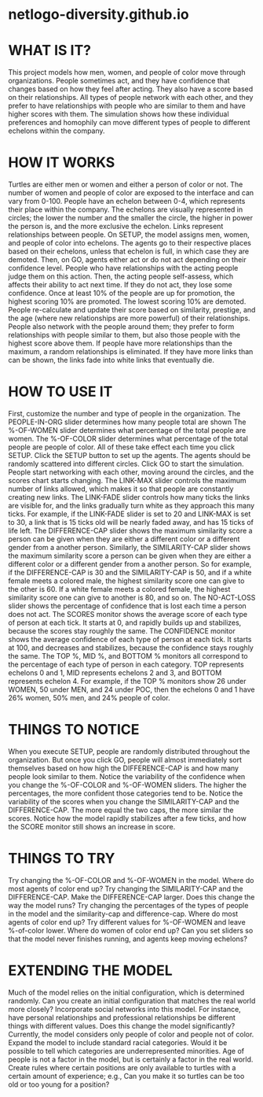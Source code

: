 # netlogo-diversity.github.io

# WHAT IS IT?
This project models how men, women, and people of color move through organizations. People sometimes act, and they have confidence that changes based on how they feel after acting. They also have a score based on their relationships. All types of people network with each other, and they prefer to have relationships with people who are similar to them and have higher scores with them. The simulation shows how these individual preferences and homophily can move different types of people to different echelons within the company.

# HOW IT WORKS
Turtles are either men or women and either a person of color or not. The number of women and people of color are exposed to the interface and can vary from 0-100. People have an echelon between 0-4, which represents their place within the company. The echelons are visually represented in circles; the lower the number and the smaller the circle, the higher in power the person is, and the more exclusive the echelon. Links represent relationships between people.
On SETUP, the model assigns men, women, and people of color into echelons. The agents go to their respective places based on their echelons, unless that echelon is full, in which case they are demoted.
Then, on GO, agents either act or do not act depending on their confidence level. People who have relationships with the acting people judge them on this action. Then, the acting people self-assess, which affects their ability to act next time. If they do not act, they lose some confidence.
Once at least 10% of the people are up for promotion, the highest scoring 10% are promoted. The lowest scoring 10% are demoted. People re-calculate and update their score based on similarity, prestige, and the age (where new relationships are more powerful) of their relationships.
People also network with the people around them; they prefer to form relationships with people similar to them, but also those people with the highest score above them. If people have more relationships than the maximum, a random relationships is eliminated. If they have more links than can be shown, the links fade into white links that eventually die.

# HOW TO USE IT
First, customize the number and type of people in the organization. The PEOPLE-IN-ORG slider determines how many people total are shown The %-OF-WOMEN slider determines what percentage of the total people are women. The %-OF-COLOR slider determines what percentage of the total people are people of color. All of these take effect each time you click SETUP.
Click the SETUP button to set up the agents. The agents should be randomly scattered into different circles.
Click GO to start the simulation. People start networking with each other, moving around the circles, and the scores chart starts changing.
The LINK-MAX slider controls the maximum number of links allowed, which makes it so that people are constantly creating new links. The LINK-FADE slider controls how many ticks the links are visible for, and the links gradually turn white as they approach this many ticks. For example, if the LINK-FADE slider is set to 20 and LINK-MAX is set to 30, a link that is 15 ticks old will be nearly faded away, and has 15 ticks of life left.
The DIFFERENCE-CAP slider shows the maximum similarity score a person can be given when they are either a different color or a different gender from a another person. Similarly, the SIMILARITY-CAP slider shows the maximum similarity score a person can be given when they are either a different color or a different gender from a another person. So for example, if the DIFFERENCE-CAP is 30 and the SIMILARITY-CAP is 50, and if a white female meets a colored male, the highest similarity score one can give to the other is 60. If a white female meets a colored female, the highest similarity score one can give to another is 80, and so on.
The NO-ACT-LOSS slider shows the percentage of confidence that is lost each time a person does not act.
The SCORES monitor shows the average score of each type of person at each tick. It starts at 0, and rapidly builds up and stabilizes, because the scores stay roughly the same.
The CONFIDENCE monitor shows the average confidence of each type of person at each tick. It starts at 100, and decreases and stabilizes, because the confidence stays roughly the same.
The TOP %, MID %, and BOTTOM % monitors all correspond to the percentage of each type of person in each category. TOP represents echelons 0 and 1, MID represents echelons 2 and 3, and BOTTOM represents echelon 4. For example, if the TOP % monitors show 26 under WOMEN, 50 under MEN, and 24 under POC, then the echelons 0 and 1 have 26% women, 50% men, and 24% people of color.

# THINGS TO NOTICE
When you execute SETUP, people are randomly distributed throughout the organization. But once you click GO, people will almost immediately sort themselves based on how high the DIFFERENCE-CAP is and how many people look similar to them.
Notice the variability of the confidence when you change the %-OF-COLOR and %-OF-WOMEN sliders. The higher the percentages, the more confident those categories tend to be.
Notice the variability of the scores when you change the SIMILARITY-CAP and the DIFFERENCE-CAP. The more equal the two caps, the more similar the scores.
Notice how the model rapidly stabilizes after a few ticks, and how the SCORE monitor still shows an increase in score.

# THINGS TO TRY
Try changing the %-OF-COLOR and %-OF-WOMEN in the model. Where do most agents of color end up?
Try changing the SIMILARITY-CAP and the DIFFERENCE-CAP. Make the DIFFERENCE-CAP larger. Does this change the way the model runs?
Try changing the percentages of the types of people in the model and the similarity-cap and difference-cap. Where do most agents of color end up?
Try different values for %-OF-WOMEN and leave %-of-color lower. Where do women of color end up?
Can you set sliders so that the model never finishes running, and agents keep moving echelons?
# EXTENDING THE MODEL
Much of the model relies on the initial configuration, which is determined randomly. Can you create an initial configuration that matches the real world more closely?
Incorporate social networks into this model. For instance, have personal relationships and professional relationships be different things with different values. Does this change the model significantly?
Currently, the model considers only people of color and people not of color. Expand the model to include standard racial categories. Would it be possible to tell which categories are underrepresented minorities.
Age of people is not a factor in the model, but is certainly a factor in the real world. Create rules where certain positions are only available to turtles with a certain amount of experience; e.g., Can you make it so turtles can be too old or too young for a position?
